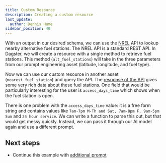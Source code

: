```yaml
---
title: Custom Resource
description: Creating a custom resource
last_update:
  author: Dennis Hume
sidebar_position: 40
---
```


With an output in our desired schema, we can use the [NREL](https://www.nrel.gov/) API to lookup nearby alternative fuel stations. The NREL API is a standard REST API. In Dagster, we will create a resource with a single method to retrieve fuel stations. This method (`alt_fuel_stations`) will take in the three parameters from our prompt engineering asset (latitude, longitude, and fuel type).

<CodeExample path="docs_projects/project_prompt_eng/project_prompt_eng/resources.py" language="python" startAfter="start_resource" endBefore="end_resource"/>

Now we can use our custom resource in another asset (`nearest_fuel_station`) and query the API. The [response of the API](https://developer.nrel.gov/docs/transportation/alt-fuel-stations-v1/nearest/#fuel-station-record-fields) gives some very rich data about these fuel stations. One field that would be particularly interesting for the user is `access_days_time` which shows when the fuel station is open.

<CodeExample path="docs_projects/project_prompt_eng/project_prompt_eng/assets.py" language="python" startAfter="start_nearest_fuel_stations" endBefore="end_nearest_fuel_stations"/>

There is one problem with the `access_days_time` value: it is a free form string and contains values like `7am-7pm M-Th and Sat, 7am-8pm F, 9am-5pm Sun` and `24 hour service`. We can write a function to parse this out, but that would get messy quickly. Instead, we can pass it through our AI model again and use a different prompt.

## Next steps

- Continue this example with [additional prompt](additional-prompt)